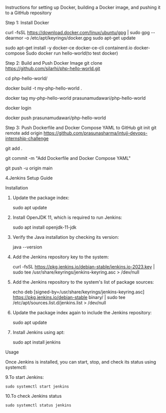 Instructions for setting up Docker, building a Docker image, and pushing it to a GitHub repository


Step 1: Install Docker

curl -fsSL https://download.docker.com/linux/ubuntu/gpg | sudo gpg --dearmor -o /etc/apt/keyrings/docker.gpg
sudo apt-get update

sudo apt-get install -y docker-ce docker-ce-cli containerd.io docker-compose 
Sudo docker run hello-world(to test docker)

Step 2: Build and Push Docker Image
git clone https://github.com/silarhi/php-hello-world.git

cd php-hello-world/

docker build -t my-php-hello-world .


docker tag my-php-hello-world prasunamudawari/php-hello-world

docker login

docker push prasunamudawari/php-hello-world

Step 3: Push Dockerfile and Docker Compose YAML to GitHub
git init
git remote add origin https://github.com/prasunasharma/intuji-devops-internship-challenge

git add .

git commit -m "Add Dockerfile and Docker Compose YAML"


git push -u origin main

4.Jenkins Setup Guide


 Installation


1. Update the package index:
    
    sudo apt update
    

   

2. Install OpenJDK 11, which is required to run Jenkins:
   
    sudo apt install openjdk-11-jdk
 

3. Verify the Java installation by checking its version:
   
    java --version


4. Add the Jenkins repository key to the system:
   
    curl -fsSL https://pkg.jenkins.io/debian-stable/jenkins.io-2023.key | sudo tee /usr/share/keyrings/jenkins-keyring.asc > /dev/null
   

5. Add the Jenkins repository to the system's list of package sources:
   
    echo deb [signed-by=/usr/share/keyrings/jenkins-keyring.asc] https://pkg.jenkins.io/debian-stable binary/ | sudo tee /etc/apt/sources.list.d/jenkins.list > /dev/null
  

6. Update the package index again to include the Jenkins repository:
    
    sudo apt update
   

7. Install Jenkins using apt:
 
    sudo apt install jenkins
  
Usage

Once Jenkins is installed, you can start, stop, and check its status using systemctl:

9.To start Jenkins:

    sudo systemctl start jenkins

10.To check Jenkins status

    sudo systemctl status jenkins









